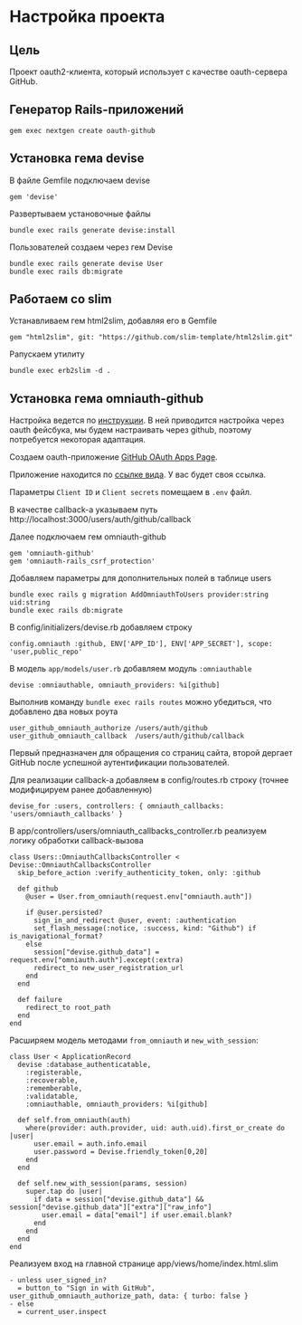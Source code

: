# Настройка проекта

## Цель

Проект oauth2-клиента, который использует с качестве oauth-сервера GitHub.

## Генератор Rails-приложений

```
gem exec nextgen create oauth-github
```

## Установка гема devise

В файле Gemfile подключаем devise

```
gem 'devise'
```

Развертываем установочные файлы

```
bundle exec rails generate devise:install
```

Пользователей создаем через гем Devise

```
bundle exec rails generate devise User
bundle exec rails db:migrate
```

## Работаем со slim

Устанавливаем гем html2slim, добавляя его в Gemfile

```
gem "html2slim", git: "https://github.com/slim-template/html2slim.git"
```

Pапускаем утилиту

```
bundle exec erb2slim -d .
```

## Установка гема omniauth-github

Настройка ведется по [инструкции](https://github.com/heartcombo/devise/wiki/OmniAuth:-Overview). В ней приводится настройка через oauth фейсбука, мы будем настраивать через github, поэтому потребуется некоторая адаптация.

Создаем oauth-приложение [GitHub OAuth Apps Page](https://github.com/settings/developers).

Приложение находится по [ссылке вида](https://github.com/settings/applications/3136344). У вас будет своя ссылка.

Параметры `Client ID` и `Client secrets` помещаем в `.env` файл.

В качестве callback-а указываем путь http://localhost:3000/users/auth/github/callback

Далее подключаем гем omniauth-github

```
gem 'omniauth-github'
gem 'omniauth-rails_csrf_protection'
```

Добавляем параметры для дополнительных полей в таблице users

```
bundle exec rails g migration AddOmniauthToUsers provider:string uid:string
bundle exec rails db:migrate
```

В config/initializers/devise.rb добавляем строку

```
config.omniauth :github, ENV['APP_ID'], ENV['APP_SECRET'], scope: 'user,public_repo'
```

В модель `app/models/user.rb` добавляем модуль `:omniauthable`

```
devise :omniauthable, omniauth_providers: %i[github]
```

Выполнив команду `bundle exec rails routes` можно убедиться, что добавлено два новых роута

```
user_github_omniauth_authorize /users/auth/github
user_github_omniauth_callback  /users/auth/github/callback
```

Первый предназначен для обращения со страниц сайта, второй дергает GitHub после успешной аутентификации пользователей.

Для реализации callback-а добавляем в config/routes.rb строку (точнее модифицируем ранее добавленную)

```
devise_for :users, controllers: { omniauth_callbacks: 'users/omniauth_callbacks' }
```

В app/controllers/users/omniauth_callbacks_controller.rb реализуем логику обработки callback-вызова

```
class Users::OmniauthCallbacksController < Devise::OmniauthCallbacksController
  skip_before_action :verify_authenticity_token, only: :github

  def github
    @user = User.from_omniauth(request.env["omniauth.auth"])

    if @user.persisted?
      sign_in_and_redirect @user, event: :authentication
      set_flash_message(:notice, :success, kind: "Github") if is_navigational_format?
    else
      session["devise.github_data"] = request.env["omniauth.auth"].except(:extra)
      redirect_to new_user_registration_url
    end
  end

  def failure
    redirect_to root_path
  end
end
```

Расширяем модель методами `from_omniauth` и `new_with_session`:

```
class User < ApplicationRecord
  devise :database_authenticatable,
    :registerable,
    :recoverable,
    :rememberable,
    :validatable,
    :omniauthable, omniauth_providers: %i[github]

  def self.from_omniauth(auth)
    where(provider: auth.provider, uid: auth.uid).first_or_create do |user|
      user.email = auth.info.email
      user.password = Devise.friendly_token[0,20]
    end
  end

  def self.new_with_session(params, session)
    super.tap do |user|
      if data = session["devise.github_data"] && session["devise.github_data"]["extra"]["raw_info"]
        user.email = data["email"] if user.email.blank?
      end
    end
  end
end
```

Реализуем вход на главной странице app/views/home/index.html.slim

```
- unless user_signed_in?
  = button_to "Sign in with GitHub", user_github_omniauth_authorize_path, data: { turbo: false }
- else
  = current_user.inspect
```
